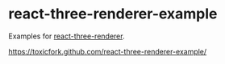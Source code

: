 react-three-renderer-example
============================

Examples for [react-three-renderer](https://github.com/toxicFork/react-three-renderer).

https://toxicfork.github.com/react-three-renderer-example/
